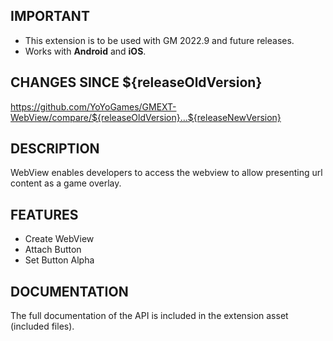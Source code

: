 ## IMPORTANT

- This extension is to be used with GM 2022.9 and future releases.
- Works with **Android** and **iOS**.

## CHANGES SINCE ${releaseOldVersion}

https://github.com/YoYoGames/GMEXT-WebView/compare/${releaseOldVersion}...${releaseNewVersion}

## DESCRIPTION

WebView enables developers to access the webview to allow presenting url content as a game overlay.

## FEATURES 

- Create WebView
- Attach Button
- Set Button Alpha

## DOCUMENTATION

The full documentation of the API is included in the extension asset (included files).


